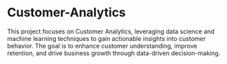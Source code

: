 # Customer-Analytics
This project focuses on Customer Analytics, leveraging data science and machine learning techniques to gain actionable insights into customer behavior. The goal is to enhance customer understanding, improve retention, and drive business growth through data-driven decision-making.

